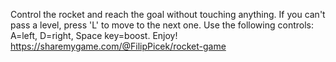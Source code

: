 Control the rocket and reach the goal without touching anything. If you can't pass a level, press 'L' to move to the next one. Use the following controls: A=left, D=right, Space key=boost. Enjoy!
https://sharemygame.com/@FilipPicek/rocket-game
